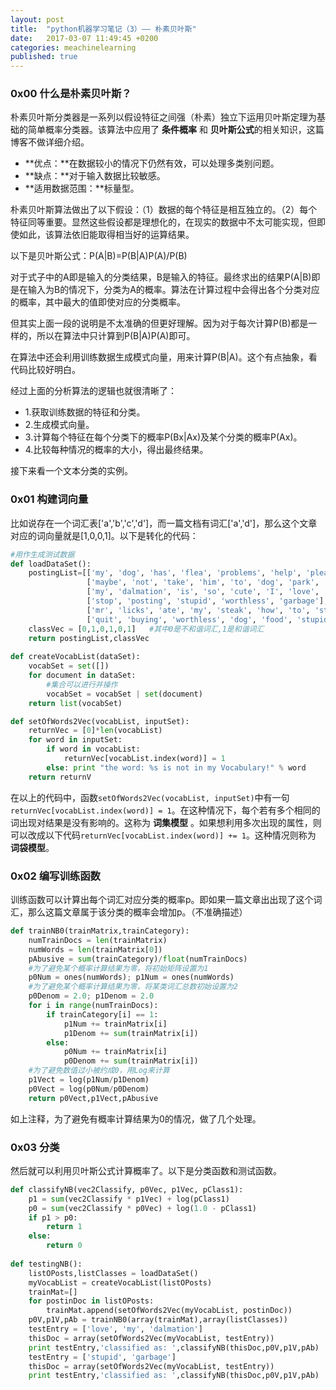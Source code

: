 ```yaml
---
layout: post
title:  "python机器学习笔记（3）—— 朴素贝叶斯"
date:   2017-03-07 11:49:45 +0200
categories: meachinelearning
published: true
---
```

### 0x00 什么是朴素贝叶斯？

朴素贝叶斯分类器是一系列以假设特征之间强（朴素）独立下运用贝叶斯定理为基础的简单概率分类器。该算法中应用了 **条件概率** 和 **贝叶斯公式**的相关知识，这篇博客不做详细介绍。

- **优点：**在数据较小的情况下仍然有效，可以处理多类别问题。
- **缺点：**对于输入数据比较敏感。
- **适用数据范围：**标量型。

朴素贝叶斯算法做出了以下假设：（1）数据的每个特征是相互独立的。（2）每个特征同等重要。显然这些假设都是理想化的，在现实的数据中不太可能实现，但即使如此，该算法依旧能取得相当好的运算结果。

以下是贝叶斯公式：P(A|B)=P(B|A)P(A)/P(B)

对于式子中的A即是输入的分类结果，B是输入的特征。最终求出的结果P(A|B)即是在输入为B的情况下，分类为A的概率。算法在计算过程中会得出各个分类对应的概率，其中最大的值即使对应的分类概率。

但其实上面一段的说明是不太准确的但更好理解。因为对于每次计算P(B)都是一样的，所以在算法中只计算到P(B|A)P(A)即可。

在算法中还会利用训练数据生成模式向量，用来计算P(B|A)。这个有点抽象，看代码比较好明白。

经过上面的分析算法的逻辑也就很清晰了：

- 1.获取训练数据的特征和分类。
- 2.生成模式向量。
- 3.计算每个特征在每个分类下的概率P(Bx|Ax)及某个分类的概率P(Ax)。
- 4.比较每种情况的概率的大小，得出最终结果。

接下来看一个文本分类的实例。

### 0x01 构建词向量

比如说存在一个词汇表['a','b','c','d']，而一篇文档有词汇['a','d']，那么这个文章对应的词向量就是[1,0,0,1]。以下是转化的代码：

```python
#用作生成测试数据
def loadDataSet():
    postingList=[['my', 'dog', 'has', 'flea', 'problems', 'help', 'please'],
                 ['maybe', 'not', 'take', 'him', 'to', 'dog', 'park', 'stupid'],
                 ['my', 'dalmation', 'is', 'so', 'cute', 'I', 'love', 'him'],
                 ['stop', 'posting', 'stupid', 'worthless', 'garbage'],
                 ['mr', 'licks', 'ate', 'my', 'steak', 'how', 'to', 'stop', 'him'],
                 ['quit', 'buying', 'worthless', 'dog', 'food', 'stupid']]
    classVec = [0,1,0,1,0,1]   #其中0是不和谐词汇,1是和谐词汇
    return postingList,classVec
                 
def createVocabList(dataSet):
    vocabSet = set([]) 
    for document in dataSet:
        #集合可以进行并操作
        vocabSet = vocabSet | set(document) 
    return list(vocabSet)

def setOfWords2Vec(vocabList, inputSet):
    returnVec = [0]*len(vocabList)
    for word in inputSet:
        if word in vocabList:
            returnVec[vocabList.index(word)] = 1
        else: print "the word: %s is not in my Vocabulary!" % word
    return returnV
```

在以上的代码中，函数`setOfWords2Vec(vocabList, inputSet)`中有一句`returnVec[vocabList.index(word)] = 1`。在这种情况下，每个若有多个相同的词出现对结果是没有影响的。这称为 **词集模型** 。如果想利用多次出现的属性，则可以改成以下代码`returnVec[vocabList.index(word)] += 1`。这种情况则称为 **词袋模型**。

### 0x02 编写训练函数

训练函数可以计算出每个词汇对应分类的概率p。即如果一篇文章出出现了这个词汇，那么这篇文章属于该分类的概率会增加p。（不准确描述）

```python
def trainNB0(trainMatrix,trainCategory):
    numTrainDocs = len(trainMatrix)
    numWords = len(trainMatrix[0])
    pAbusive = sum(trainCategory)/float(numTrainDocs)
    #为了避免某个概率计算结果为零，将初始矩阵设置为1
    p0Num = ones(numWords); p1Num = ones(numWords) 
    #为了避免某个概率计算结果为零，将某类词汇总数初始设置为2 
    p0Denom = 2.0; p1Denom = 2.0                     
    for i in range(numTrainDocs):
        if trainCategory[i] == 1:
            p1Num += trainMatrix[i]
            p1Denom += sum(trainMatrix[i])
        else:
            p0Num += trainMatrix[i]
            p0Denom += sum(trainMatrix[i])
    #为了避免数值过小被约成0，用Log来计算
    p1Vect = log(p1Num/p1Denom)         
    p0Vect = log(p0Num/p0Denom)      
    return p0Vect,p1Vect,pAbusive
```

如上注释，为了避免有概率计算结果为0的情况，做了几个处理。

### 0x03 分类

然后就可以利用贝叶斯公式计算概率了。以下是分类函数和测试函数。

```python
def classifyNB(vec2Classify, p0Vec, p1Vec, pClass1):
    p1 = sum(vec2Classify * p1Vec) + log(pClass1)
    p0 = sum(vec2Classify * p0Vec) + log(1.0 - pClass1)
    if p1 > p0:
        return 1
    else: 
        return 0
    
def testingNB():
    listOPosts,listClasses = loadDataSet()
    myVocabList = createVocabList(listOPosts)
    trainMat=[]
    for postinDoc in listOPosts:
        trainMat.append(setOfWords2Vec(myVocabList, postinDoc))
    p0V,p1V,pAb = trainNB0(array(trainMat),array(listClasses))
    testEntry = ['love', 'my', 'dalmation']
    thisDoc = array(setOfWords2Vec(myVocabList, testEntry))
    print testEntry,'classified as: ',classifyNB(thisDoc,p0V,p1V,pAb)
    testEntry = ['stupid', 'garbage']
    thisDoc = array(setOfWords2Vec(myVocabList, testEntry))
    print testEntry,'classified as: ',classifyNB(thisDoc,p0V,p1V,pAb)
```
